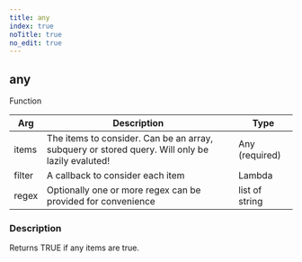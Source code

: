 ```yaml
---
title: any
index: true
noTitle: true
no_edit: true
---
```




<div class="vql_item"></div>


## any
<span class='vql_type pull-right page-header'>Function</span>



<div class="vqlargs"></div>

Arg | Description | Type
----|-------------|-----
items|The items to consider. Can be an array, subquery or stored query. Will only be lazily evaluted!|Any (required)
filter|A callback to consider each item|Lambda
regex|Optionally one or more regex can be provided for convenience|list of string

### Description

Returns TRUE if any items are true.

